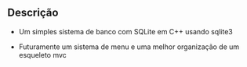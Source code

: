 ## Descrição

- Um simples sistema de banco com SQLite em C++ usando sqlite3

- Futuramente um sistema de menu e uma melhor organização de um esqueleto mvc

